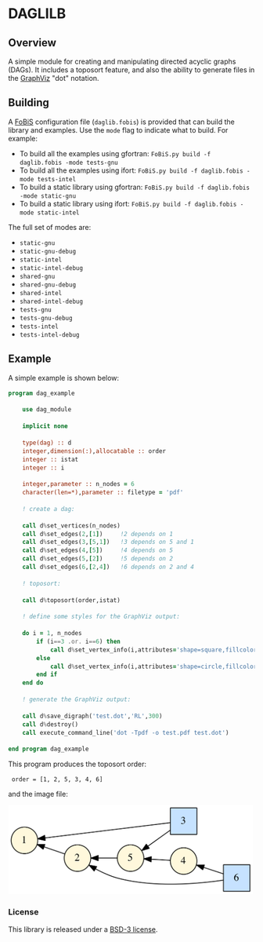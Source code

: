 DAGLILB
=============================

## Overview

A simple module for creating and manipulating directed acyclic graphs (DAGs). It includes a toposort feature, and also the ability to generate files in the [GraphViz](https://www.graphviz.org) "dot" notation.

## Building

A [FoBiS](https://github.com/szaghi/FoBiS) configuration file (`daglib.fobis`) is provided that can build the library and examples. Use the `mode` flag to indicate what to build. For example:

* To build all the examples using gfortran: `FoBiS.py build -f daglib.fobis -mode tests-gnu`
* To build all the examples using ifort: `FoBiS.py build -f daglib.fobis -mode tests-intel`
* To build a static library using gfortran: `FoBiS.py build -f daglib.fobis -mode static-gnu`
* To build a static library using ifort: `FoBiS.py build -f daglib.fobis -mode static-intel`

The full set of modes are:

* `static-gnu`
* `static-gnu-debug`
* `static-intel`
* `static-intel-debug`
* `shared-gnu`
* `shared-gnu-debug`
* `shared-intel`
* `shared-intel-debug`
* `tests-gnu`
* `tests-gnu-debug`
* `tests-intel`
* `tests-intel-debug`

## Example

A simple example is shown below:

```fortran
program dag_example

    use dag_module

    implicit none

    type(dag) :: d
    integer,dimension(:),allocatable :: order
    integer :: istat
    integer :: i

    integer,parameter :: n_nodes = 6
    character(len=*),parameter :: filetype = 'pdf'

    ! create a dag:

    call d%set_vertices(n_nodes)
    call d%set_edges(2,[1])     !2 depends on 1
    call d%set_edges(3,[5,1])   !3 depends on 5 and 1
    call d%set_edges(4,[5])     !4 depends on 5
    call d%set_edges(5,[2])     !5 depends on 2
    call d%set_edges(6,[2,4])   !6 depends on 2 and 4

    ! toposort:

    call d%toposort(order,istat)

    ! define some styles for the GraphViz output:

    do i = 1, n_nodes
        if (i==3 .or. i==6) then
            call d%set_vertex_info(i,attributes='shape=square,fillcolor="SlateGray1",style=filled')
        else
            call d%set_vertex_info(i,attributes='shape=circle,fillcolor="cornsilk",style=filled')
        end if
    end do

    ! generate the GraphViz output:

    call d%save_digraph('test.dot','RL',300)
    call d%destroy()
    call execute_command_line('dot -Tpdf -o test.pdf test.dot')

end program dag_example
```

This program produces the toposort order:

```
 order = [1, 2, 5, 3, 4, 6]
```

and the image file:

<img src="https://raw.githubusercontent.com/jacobwilliams/daglib/master/src/tests/dag_example.png" width="500">


### License

This library is released under a [BSD-3 license](https://github.com/jacobwilliams/daglib/blob/master/LICENSE).

